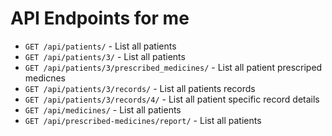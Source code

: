 # API Endpoints for me

- `GET /api/patients/` - List all patients
- `GET /api/patients/3/` - List all patients
- `GET /api/patients/3/prescribed_medicines/` - List all patient prescriped medicnes
- `GET /api/patients/3/records/` - List all patients records
- `GET /api/patients/3/records/4/` - List all patient specific record details
- `GET /api/medicines/` - List all patients
- `GET /api/prescribed-medicines/report/` - List all patients
